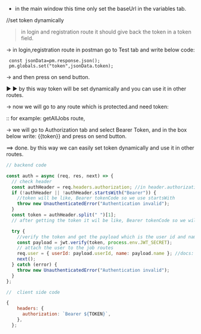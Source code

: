 - in the main window this time only set the baseUrl in the variables tab.

//set token dynamically

> in login and registration route it should give back the token in a token field.

-> in login,registration route in postman go to Test tab and write below code:

```
 const jsonData=pm.response.json();
 pm.globals.set("token",jsonData.token);
```

-> and then press on send button.

▶ ▶ by this way token will be set dynamically and you can use it in other routes.

-> now we will go to any route which is protected.and need token:

:: for example: getAllJobs route,

-> we will go to Authorization tab and select Bearer Token,
and in the box below write: {{token}} and press on send button.

==> done. by this way we can easily set token dynamically and use it in other routes.

```js
// backend code

const auth = async (req, res, next) => {
  // check header
  const authHeader = req.headers.authorization; //in header.authorization we will get token
  if (!authHeader || !authHeader.startsWith("Bearer")) {
    //token will be like, Bearer tokenCode so we use startsWith
    throw new UnauthenticatedError("Authentication invalid");
  }
  const token = authHeader.split(" ")[1];
  // after getting the token it wil be like, Bearer tokenCode so we will split it and get tokenCode from the second index of the array which is 1

  try {
    //verify the token and get the payload which is the user id and name
    const payload = jwt.verify(token, process.env.JWT_SECRET);
    // attach the user to the job routes
    req.user = { userId: payload.userId, name: payload.name }; //docs: set req.user so that we can use it in the routes and get the user id and name
    next();
  } catch (error) {
    throw new UnauthenticatedError("Authentication invalid");
  }
};
```

```js
//  client side code

{
    headers: {
      authorization: `Bearer ${TOKEN}`,
    },
  };
```
